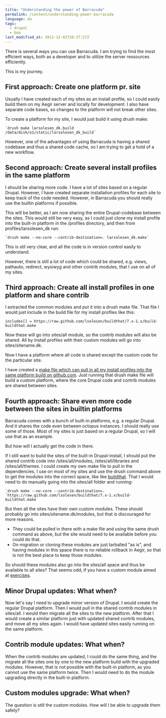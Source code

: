 ```yaml
---
title: "Understanding the power of Barracuda"
permalink: /content/understanding-power-barracuda
language: da
tags:
  - drupal
  - boa
last_modified_at: 2012-12-02T20:37:27Z
---
```


There is several ways you can use Barracuda. I am trying to find the most efficient ways, both as a developer and to utilize the server ressources efficiently.

This is my journey.

First approach: Create one platform pr. site
--------------------------------------------

Usually I have created each of my sites as an install profile, so I could easily build them on my Aegir server and locally for development. I also have separate code bases, so changes to the platform will not break other sites.

To create a platform for my site, I would just build it using drush make:

```
`drush make larsolesen_dk.build /data/disk/o1/static/larsolesen_dk_build`
```

However, one of the advantages of using Barracuda is having a shared codebase and thus a shared code cache, so I am trying to get a hold of a new workflow.

Second approach: Create several install profiles in the same platform
---------------------------------------------------------------------

I should be sharing more code. I have a lot of sites based on a regular Drupal. However, I have created separate installation profiles for each site to keep track of the code needed. However, in Barracuda you should really use the builtin platforms if possible.

This will be better, as I am now sharing the entire Drupal-codebase between the sites. This would still be very easy, as I could just clone my install profile into the built-in platform in the /profiles directory, and then from profiles/larsolesen\_dk run:

```
`drush make --no-core --contrib-destination=. larsolesen_dk.make`
```

This is stil very clear, and all the code is in version control easily to understand.

However, there is still a lot of code which could be shared, e.g. views, pathauto, redirect, wysiwyg and other contrib modules, that I use on all of my sites.

Third approach: Create all install profiles in one platform and share contrib
-----------------------------------------------------------------------------

I extracted the common modules and put it into a drush make file. That file I would just include in the build file for my install profiles like this:

```
includes[] = https://raw.github.com/lsolesen/buildthat/7.x-1.x/build-buildthat.make
```
Now these will go into sites/all module, so the contrib modules will also be shared. All by install profiles with their custom modules will go into sites/sitename.dk.

Now I have a platform where all code is shared except the custom code for the particular site.

I have created a [make file which can pull in all my install profiles into the same platform build on github.com](https://github.com/lsolesen/boa-makefiles). Just running that drush make file will build a custom platform, where the core Drupal code and contrib modules are shared between sites.

Fourth approach: Share even more code between the sites in builtin platforms
----------------------------------------------------------------------------

Barracuda comes with a bunch of built-in platforms, e.g. a regular Drupal. And it shares the code even between octopus instances. I should really use some of those. Most of my sites is just based on a regular Drupal, so I will use that as an example.

But how will I actually get the code in there.

If I still want to build the sites of the built-in Drupal-install, I should put the shared contrib code into /sites/all/modules, /sites/all/libraries and /sites/all/themes. I could create my own make file to pull in the dependencies, I use on most of my sites and use the drush command above to get the modules into the correct space, like like [buildthat](https://github.com/lsolesen/buildthat/blob/7.x-1.x/build-buildthat.make). That I would need to do manually going into the sites/all folder and running:

```
`drush make --no-core --contrib-destination=. `https://raw.github.com/lsolesen/buildthat/7.x-1.x/build-buildthat.make
```

But then all the sites have their own custom modules. These should probably go into sites/sitename.dk/modules, but that is discouraged for more reasons. 

- They could be pulled in there with a make file and using the same drush command as above, but the site would need to be available before you could do that.
- On migration or cloning these modules are just tarballed "as is", and having modules in this space there is no reliable rollback in Aegir, so that is not the best place to keep those modules.

So should these modules also go into the sites/all space and thus be available to all sites? That seems odd, if you have a custom module aimed at [exercises](https://github.com/motionsplan/motionsplan_exercise).

Minor Drupal updates: What when?
--------------------------------

Now let's say I need to upgrade minor version of Drupal. I would create the regular Drupal platform. Then I would pull in the shared contrib modules in sites/all. I would then migrate all the sites to the new platform. After that I would create a similar platform just with updated shared contrib modules, and move all my sites again. I would have updated sites easily running on the same platform.

Contrib module updates: What when?
----------------------------------

When the contrib modules are updated, I could do the same thing, and the migrate all the sites one by one to the new platform build with the upgraded modules. However, that is not possible with the built-in platform, as you cannot use the same platform twice. Then I would need to do the module upgrading directly in the built-in platform.

Custom modules upgrade: What when?
----------------------------------

The question is still the custom modules. How will I be able to upgrade them safely?
